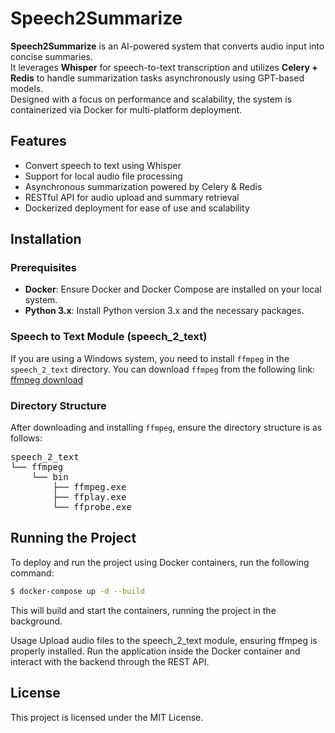 # Speech2Summarize

**Speech2Summarize** is an AI-powered system that converts audio input into concise summaries.  
It leverages **Whisper** for speech-to-text transcription and utilizes **Celery + Redis** to handle summarization tasks asynchronously using GPT-based models.  
Designed with a focus on performance and scalability, the system is containerized via Docker for multi-platform deployment.

## Features

- Convert speech to text using Whisper
- Support for local audio file processing
- Asynchronous summarization powered by Celery & Redis
- RESTful API for audio upload and summary retrieval
- Dockerized deployment for ease of use and scalability

## Installation

### Prerequisites

- **Docker**: Ensure Docker and Docker Compose are installed on your local system.
- **Python 3.x**: Install Python version 3.x and the necessary packages.

### Speech to Text Module (speech_2_text)

If you are using a Windows system, you need to install `ffmpeg` in the `speech_2_text` directory. You can download `ffmpeg` from the following link: [ffmpeg download](https://www.gyan.dev/ffmpeg/builds/ffmpeg-release-essentials.7z)

### Directory Structure

After downloading and installing `ffmpeg`, ensure the directory structure is as follows:

<pre>
speech_2_text    
└── ffmpeg
    └── bin
        ├── ffmpeg.exe
        ├── ffplay.exe
        └── ffprobe.exe  
</pre>

## Running the Project

To deploy and run the project using Docker containers, run the following command:

```sh
$ docker-compose up -d --build
```

This will build and start the containers, running the project in the background.

Usage
Upload audio files to the speech_2_text module, ensuring ffmpeg is properly installed.
Run the application inside the Docker container and interact with the backend through the REST API.

## License
This project is licensed under the MIT License.

